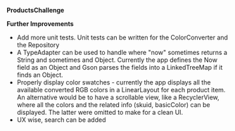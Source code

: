 **ProductsChallenge**

**Further Improvements**

* Add more unit tests. Unit tests can be written for the ColorConverter and the Repository
* A TypeAdapter can be used to handle where "now" sometimes returns a String and sometimes and Object. 
  Currently the app defines the Now field as an Object and Gson parses the fields into a LinkedTreeMap if it finds an Object. 
* Properly display color swatches - currently the app displays all the available converted RGB colors in a LinearLayout for each product item. 
  An alternative would be to have a scrollable view, like a RecyclerView, where all the colors and the related info (skuid, basicColor) can be displayed.
  The latter were omitted to make for a clean UI. 
* UX wise, search can be added